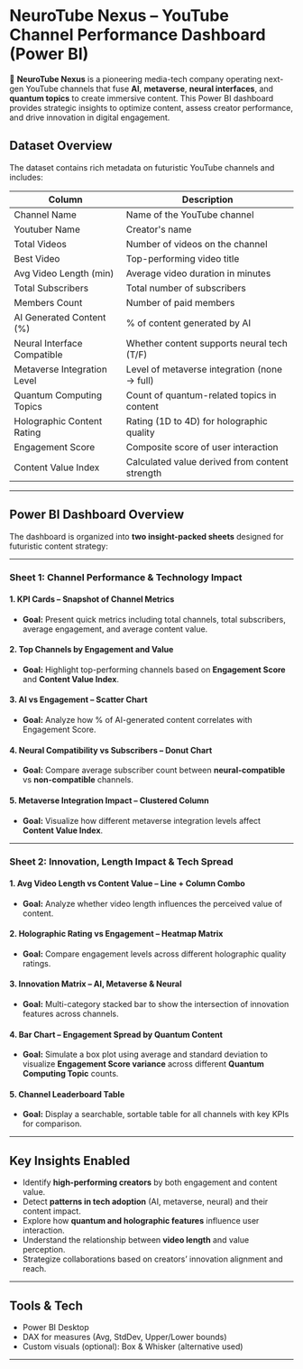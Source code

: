 # NeuroTube Nexus – YouTube Channel Performance Dashboard (Power BI)

🚀 **NeuroTube Nexus** is a pioneering media-tech company operating next-gen YouTube channels that fuse **AI**, **metaverse**, **neural interfaces**, and **quantum topics** to create immersive content. This Power BI dashboard provides strategic insights to optimize content, assess creator performance, and drive innovation in digital engagement.

## Dataset Overview

The dataset contains rich metadata on futuristic YouTube channels and includes:

| Column                          | Description                                       |
|--------------------------------|---------------------------------------------------|
| Channel Name                   | Name of the YouTube channel                      |
| Youtuber Name                  | Creator's name                                   |
| Total Videos                   | Number of videos on the channel                  |
| Best Video                     | Top-performing video title                       |
| Avg Video Length (min)         | Average video duration in minutes                |
| Total Subscribers              | Total number of subscribers                      |
| Members Count                  | Number of paid members                           |
| AI Generated Content (%)       | % of content generated by AI                     |
| Neural Interface Compatible    | Whether content supports neural tech (T/F)       |
| Metaverse Integration Level    | Level of metaverse integration (none → full)     |
| Quantum Computing Topics       | Count of quantum-related topics in content       |
| Holographic Content Rating     | Rating (1D to 4D) for holographic quality        |
| Engagement Score               | Composite score of user interaction              |
| Content Value Index            | Calculated value derived from content strength   |

---

## Power BI Dashboard Overview

The dashboard is organized into **two insight-packed sheets** designed for futuristic content strategy:

---

### Sheet 1: Channel Performance & Technology Impact

#### 1. **KPI Cards – Snapshot of Channel Metrics**
- **Goal:** Present quick metrics including total channels, total subscribers, average engagement, and average content value.

#### 2. **Top Channels by Engagement and Value**
- **Goal:** Highlight top-performing channels based on **Engagement Score** and **Content Value Index**.

#### 3. **AI vs Engagement – Scatter Chart**
- **Goal:** Analyze how % of AI-generated content correlates with Engagement Score.

#### 4. **Neural Compatibility vs Subscribers – Donut Chart**
- **Goal:** Compare average subscriber count between **neural-compatible** vs **non-compatible** channels.

#### 5. **Metaverse Integration Impact – Clustered Column**
- **Goal:** Visualize how different metaverse integration levels affect **Content Value Index**.

---

### Sheet 2: Innovation, Length Impact & Tech Spread

#### 1. **Avg Video Length vs Content Value – Line + Column Combo**
- **Goal:** Analyze whether video length influences the perceived value of content.

#### 2. **Holographic Rating vs Engagement – Heatmap Matrix**
- **Goal:** Compare engagement levels across different holographic quality ratings.

#### 3. **Innovation Matrix – AI, Metaverse & Neural**
- **Goal:** Multi-category stacked bar to show the intersection of innovation features across channels.

#### 4. **Bar Chart – Engagement Spread by Quantum Content**
- **Goal:** Simulate a box plot using average and standard deviation to visualize **Engagement Score variance** across different **Quantum Computing Topic** counts.

#### 5. **Channel Leaderboard Table**
- **Goal:** Display a searchable, sortable table for all channels with key KPIs for comparison.

---

## Key Insights Enabled

- Identify **high-performing creators** by both engagement and content value.
- Detect **patterns in tech adoption** (AI, metaverse, neural) and their content impact.
- Explore how **quantum and holographic features** influence user interaction.
- Understand the relationship between **video length** and value perception.
- Strategize collaborations based on creators’ innovation alignment and reach.

---

## Tools & Tech

- Power BI Desktop 
- DAX for measures (Avg, StdDev, Upper/Lower bounds)
- Custom visuals (optional): Box & Whisker (alternative used)

---
